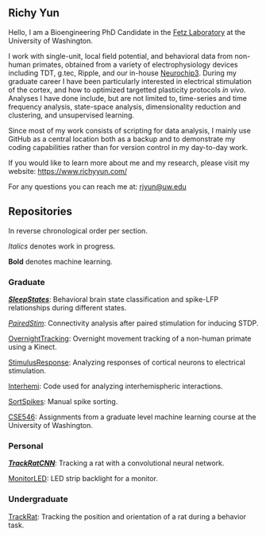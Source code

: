 ## Richy Yun

Hello, I am a Bioengineering PhD Candidate in the [Fetz Laboratory](https://depts.washington.edu/fetzweb/) at the University of Washington. 

I work with single-unit, local field potential, and behavioral data from non-human primates, obtained from a variety of electrophysiology devices including TDT, g.tec, Ripple, and our in-house [Neurochip3](https://depts.washington.edu/fetzweb/neurochip3.html). During my graduate career I have been particularly interested in electrical stimulation of the cortex, and how to optimized targetted plasticity protocols *in vivo*. Analyses I have done include, but are not limited to, time-series and time frequency analysis, state-space analysis, dimensionality reduction and clustering, and unsupervised learning.

Since most of my work consists of scripting for data analysis, I mainly use GitHub as a central location both as a backup and to demonstrate my coding capabilities rather than for version control in my day-to-day work.  

If you would like to learn more about me and my research, please visit my website: https://www.richyyun.com/

For any questions you can reach me at: rjyun@uw.edu


## Repositories
In reverse chronological order per section. 

*Italics* denotes work in progress.

**Bold** denotes machine learning. 

### Graduate

[**_SleepStates_**](https://github.com/richyyun/SleepStates): Behavioral brain state classification and spike-LFP relationships during different states.

[*PairedStim*](https://github.com/richyyun/PairedStim): Connectivity analysis after paired stimulation for inducing STDP.

[OvernightTracking](https://github.com/richyyun/OvernightTracking): Overnight movement tracking of a non-human primate using a Kinect.

[StimulusResponse](https://github.com/richyyun/StimulusResponse): Analyzing responses of cortical neurons to electrical stimulation. 

[Interhemi](https://github.com/richyyun/Interhemi): Code used for analyzing interhemispheric interactions.

[SortSpikes](https://github.com/richyyun/SortSpikes): Manual spike sorting.

[CSE546](https://github.com/richyyun/CSE546): Assignments from a graduate level machine learning course at the University of Washington.

### Personal

[**_TrackRatCNN_**](https://github.com/richyyun/TrackRatCNN): Tracking a rat with a convolutional neural network.

[MonitorLED](https://github.com/richyyun/MonitorLED): LED strip backlight for a monitor.

### Undergraduate

[TrackRat](https://github.com/richyyun/TrackRat): Tracking the position and orientation of a rat during a behavior task.
